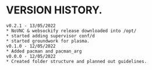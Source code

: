 # VERSION HISTORY.
    v0.2.1 - 13/05/2022
    * NoVNC & websockify release downloaded into /opt/
    * started adding supervisor conf/d
    * started groundwork for plasma.
    v0.1.0 - 12/05/2022
    * Added pacman and pacman_arg
    v0.0.0 - 12/05/2022
    * Created folder structure and planned out guidelines.